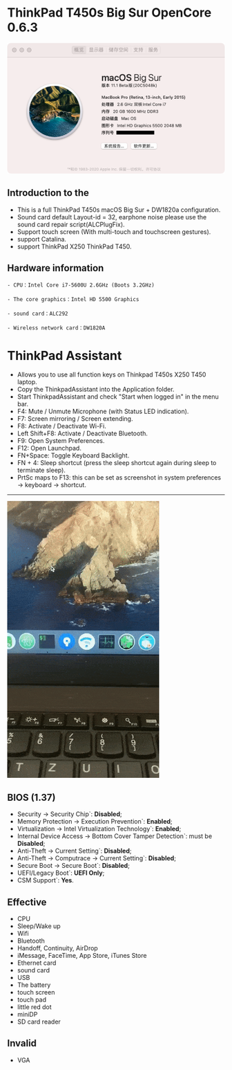 # ThinkPad T450s Big Sur OpenCore 0.6.3
![Thismachine](./picture/Thismachine.png)
## Introduction to the

- This is a full ThinkPad T450s macOS Big Sur + DW1820a configuration.
- Sound card default Layout-id = 32, earphone noise please use the sound card repair script(ALCPlugFix).
- Support touch screen (With multi-touch and touchscreen gestures).
- support Catalina.
- support ThinkPad X250 ThinkPad T450.

## Hardware information

```  
- CPU：Intel Core i7-5600U 2.6GHz (Boots 3.2GHz)

- The core graphics：Intel HD 5500 Graphics 

- sound card：ALC292

- Wireless network card：DW1820A
```

# ThinkPad Assistant 
- Allows you to use all function keys on Thinkpad T450s X250 T450 laptop.
- Copy the ThinkpadAssistant into the Application folder.
- Start ThinkpadAssistant and check "Start when logged in" in the menu bar.
- F4: Mute / Unmute Microphone (with Status LED indication).
- F7: Screen mirroring / Screen extending.
- F8: Activate / Deactivate Wi-Fi.
- Left Shift+F8: Activate / Deactivate Bluetooth.
- F9: Open System Preferences.
- F12: Open Launchpad.
- FN+Space: Toggle Keyboard Backlight.
- FN + 4: Sleep shortcut (press the sleep shortcut again during sleep to terminate sleep).
- PrtSc maps to F13: this can be set as screenshot in system preferences -> keyboard -> shortcut.
-----------------------------------------------------------------------------------------------------------------
![demo](./picture/demo.gif)

## BIOS (1.37)
-  Security -> Security Chip`: **Disabled**;
-  Memory Protection -> Execution Prevention`: **Enabled**;
-  Virtualization -> Intel Virtualization Technology`: **Enabled**;
-  Internal Device Access -> Bottom Cover Tamper Detection`: must be **Disabled**;
-  Anti-Theft -> Current Setting`: **Disabled**;
-  Anti-Theft -> Computrace -> Current Setting`: **Disabled**;
-  Secure Boot -> Secure Boot`: **Disabled**;
-  UEFI/Legacy Boot`: **UEFI Only**;
-  CSM Support`: **Yes**.

## Effective
- CPU
- Sleep/Wake up
- Wifi
- Bluetooth
- Handoff, Continuity, AirDrop
- iMessage, FaceTime, App Store, iTunes Store
- Ethernet card
- sound card
- USB
- The battery
- touch screen
- touch pad
- little red dot
- miniDP
- SD card reader

## Invalid
- VGA
